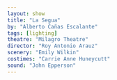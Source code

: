 ```yaml
---
layout: show
title: "La Segua"
by: "Alberto Cañas Escalante"
tags: [lighting]
theatre: "Milagro Theatre"
director: "Roy Antonio Arauz"
scenery: "Emily Wilkin"
costimes: "Carrie Anne Huneycutt"
sound: "John Epperson"
---
```

